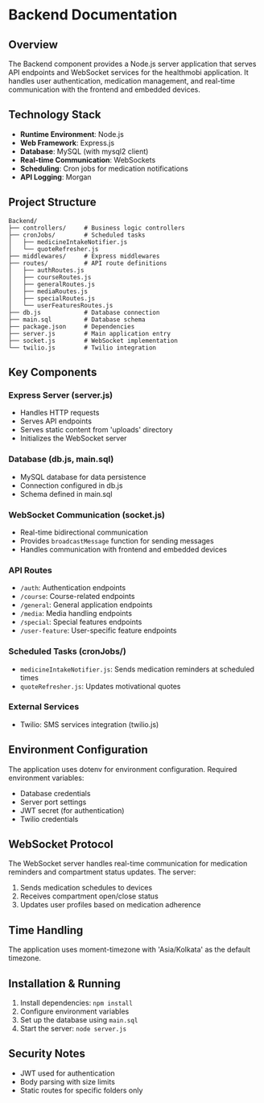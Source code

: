 # Backend Documentation

## Overview
The Backend component provides a Node.js server application that serves API endpoints and WebSocket services for the healthmobi application. It handles user authentication, medication management, and real-time communication with the frontend and embedded devices.

## Technology Stack
- **Runtime Environment**: Node.js
- **Web Framework**: Express.js
- **Database**: MySQL (with mysql2 client)
- **Real-time Communication**: WebSockets
- **Scheduling**: Cron jobs for medication notifications
- **API Logging**: Morgan

## Project Structure
```
Backend/
├── controllers/     # Business logic controllers
├── cronJobs/        # Scheduled tasks
│   ├── medicineIntakeNotifier.js
│   └── quoteRefresher.js
├── middlewares/     # Express middlewares
├── routes/          # API route definitions
│   ├── authRoutes.js
│   ├── courseRoutes.js
│   ├── generalRoutes.js
│   ├── mediaRoutes.js
│   ├── specialRoutes.js
│   └── userFeaturesRoutes.js
├── db.js            # Database connection
├── main.sql         # Database schema
├── package.json     # Dependencies
├── server.js        # Main application entry
├── socket.js        # WebSocket implementation
└── twilio.js        # Twilio integration
```

## Key Components

### Express Server (server.js)
- Handles HTTP requests
- Serves API endpoints
- Serves static content from 'uploads' directory
- Initializes the WebSocket server

### Database (db.js, main.sql)
- MySQL database for data persistence
- Connection configured in db.js
- Schema defined in main.sql

### WebSocket Communication (socket.js)
- Real-time bidirectional communication
- Provides `broadcastMessage` function for sending messages
- Handles communication with frontend and embedded devices

### API Routes
- `/auth`: Authentication endpoints
- `/course`: Course-related endpoints
- `/general`: General application endpoints
- `/media`: Media handling endpoints
- `/special`: Special features endpoints
- `/user-feature`: User-specific feature endpoints

### Scheduled Tasks (cronJobs/)
- `medicineIntakeNotifier.js`: Sends medication reminders at scheduled times
- `quoteRefresher.js`: Updates motivational quotes

### External Services
- Twilio: SMS services integration (twilio.js)

## Environment Configuration
The application uses dotenv for environment configuration. Required environment variables:
- Database credentials
- Server port settings
- JWT secret (for authentication)
- Twilio credentials

## WebSocket Protocol
The WebSocket server handles real-time communication for medication reminders and compartment status updates. The server:
1. Sends medication schedules to devices
2. Receives compartment open/close status
3. Updates user profiles based on medication adherence

## Time Handling
The application uses moment-timezone with 'Asia/Kolkata' as the default timezone.

## Installation & Running
1. Install dependencies: `npm install`
2. Configure environment variables
3. Set up the database using `main.sql`
4. Start the server: `node server.js`

## Security Notes
- JWT used for authentication
- Body parsing with size limits
- Static routes for specific folders only 
